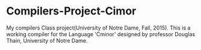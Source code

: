 # Compilers-Project-Cimor
My compilers Class project(University of Notre Dame, Fall, 2015). This is a working compiler for the Language 'Cminor' designed by professor Douglas Thain, University of Notre Dame.
